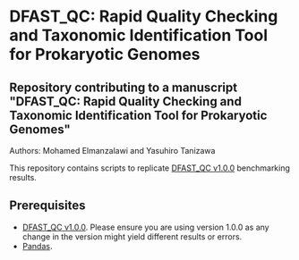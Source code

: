 DFAST_QC: Rapid Quality Checking and Taxonomic Identification Tool for Prokaryotic Genomes
===================
Repository contributing to a manuscript "DFAST_QC: Rapid Quality Checking and Taxonomic Identification Tool for Prokaryotic Genomes"
-------------------
Authors:
Mohamed Elmanzalawi and Yasuhiro Tanizawa


This repository contains scripts to replicate [DFAST_QC v1.0.0](https://github.com/nigyta/dfast_qc) benchmarking results.

## Prerequisites
- [DFAST_QC v1.0.0](https://github.com/nigyta/dfast_qc). Please ensure you are using version 1.0.0 as any change in the version might yield different results or errors.
- [Pandas](https://github.com/pandas-dev/pandas).
